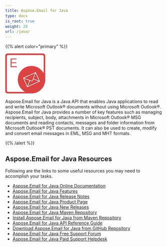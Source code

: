 ```yaml
---
title: Aspose.Email for Java
type: docs
is_root: true
weight: 20
url: /java/
---
```


{{% alert color="primary" %}}

![Aspose.Email for Java Product Logo](home_1.png)

Aspose.Email for Java is a Java API that enables Java applications to read and write Microsoft Outlook® documents without using Microsoft Outlook®. Aspose.Email for Java provides a number of key features such as managing recipients, subject, body, attachments in Microsoft Outlook® MSG documents and reading contacts, messages and folder information from Microsoft Outlook® PST documents. It can also be used to create, modify and convert email messages in EML, MSG and MHT formats.

{{% /alert %}}

## **Aspose.Email for Java Resources**

Following are the links to some useful resources you may need to accomplish your tasks.

- [Aspose.Email for Java Online Documentation](/email/java/)
- [Aspose.Email for Java Features](/email/java/features-overview/)
- [Aspose.Email for Java Release Notes](https://releases.aspose.com/email/java/release-notes/)
- [Aspose.Email for Java Product Page](https://products.aspose.com/email/java)
- [Aspose.Email for Java New Releases](https://releases.aspose.com/email/java/)
- [Aspose.Email for Java Maven Repository](https://releases.aspose.com/java/repo/com/aspose/aspose-email/)
- [Install Aspose.Email for Java from Maven Repository](/email/java/installation/)
- [Aspose.Email for Java API Reference Guide](https://apireference.aspose.com/email/java)
- [Download Aspose.Email for Java from GitHub Repository](https://github.com/aspose-email/Aspose.Email-for-Java)
- [Aspose.Email for Java Free Support Forum](https://forum.aspose.com/c/email/12)
- [Aspose.Email for Java Paid Support Helpdesk](https://helpdesk.aspose.com/)
